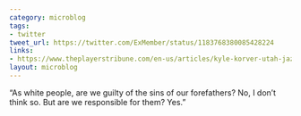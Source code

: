 ```yaml
---
category: microblog
tags:
- twitter
tweet_url: https://twitter.com/ExMember/status/1183768380085428224
links:
- https://www.theplayerstribune.com/en-us/articles/kyle-korver-utah-jazz-nba
layout: microblog
---
```

“As white people, are we guilty of the sins of our forefathers? No, I don’t think so. But are we responsible for them? Yes.”
